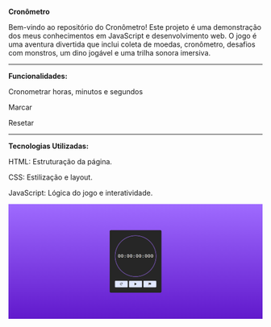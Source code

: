 **Cronômetro**

Bem-vindo ao repositório do Cronômetro!
Este projeto é uma demonstração dos meus conhecimentos em JavaScript e desenvolvimento web. O jogo é uma aventura divertida que inclui coleta de moedas, cronômetro, desafios com monstros, um dino jogável e uma trilha sonora imersiva.

-----------------------------------------------------------------------------------------------

**Funcionalidades:**

Cronometrar horas, minutos e segundos

Marcar

Resetar

-----------------------------------------------------------------------------------------------

**Tecnologias Utilizadas:**

HTML: Estruturação da página.

CSS: Estilização e layout.

JavaScript: Lógica do jogo e interatividade.

![foto](https://github.com/RhyanVictoor/Cronometro/blob/main/image.png?raw=true)
